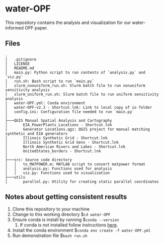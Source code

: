 # water-OPF

This repository contains the analysis and visualization for our water-informed OPF paper. 

## Files
```
.
│   .gitignore
│   LICENSE
│   README.md
│   main.py: Python script to run contents of `analysis.py` and `viz.py`
│   run.sh: Bash script to run `main.py`
│   slurm_nonuniform_run.sh: Slurm batch file to run nonuniform sensitivity analysis
│   slurm_uniform_run.sh: Slurm batch file to run uniform sensitivity analysis
│   water-OPF.yml: Conda environment
│   water-OPF-v2.3 - Shortcut.lnk: Link to local copy of io folder
│   config.ini: Configuration file needed to run `main.py`
│
├───QGIS Manual Spatial Analysis and Cartography
│       EIA_PowerPlants_Locations - Shortcut.lnk
│       Generator Locations.qgz: QGIS project for manual matching synthetic and EIA generators
│       Illinois Synthetic Grid - Shortcut.lnk
│       Illinois Synthetic Grid Gens - Shortcut.lnk
│       North American Rivers and Lakes - Shortcut.lnk
│       UnitedStates_borders - Shortcut.lnk
│
├───src: Source code directory
│   │   to_MATPOWER.m: MATLAB script to convert matpower format
│   │   analysis.py: Functions used for analysis 
│   │   viz.py: Functions used to visualization
├───utils
│       parallel.py: Utility for creating static parallel coordinates 
```

## Notes about getting consistent results
1. Clone this repository to your machine
2. Change to this working directory $`cd water-OPF`
3. Ensure conda is install by running $`conda --version`
    1. If conda is not installed follow instructions [here](https://docs.conda.io/en/latest/miniconda.html).
4. Install the conda environment  $`conda env create -f water-OPF.yml`
5. Run demonstration file $`bash run.sh`

